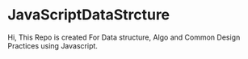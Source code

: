 # JavaScriptDataStrcture


Hi, This Repo is created For Data structure, Algo and Common Design Practices using Javascript.
